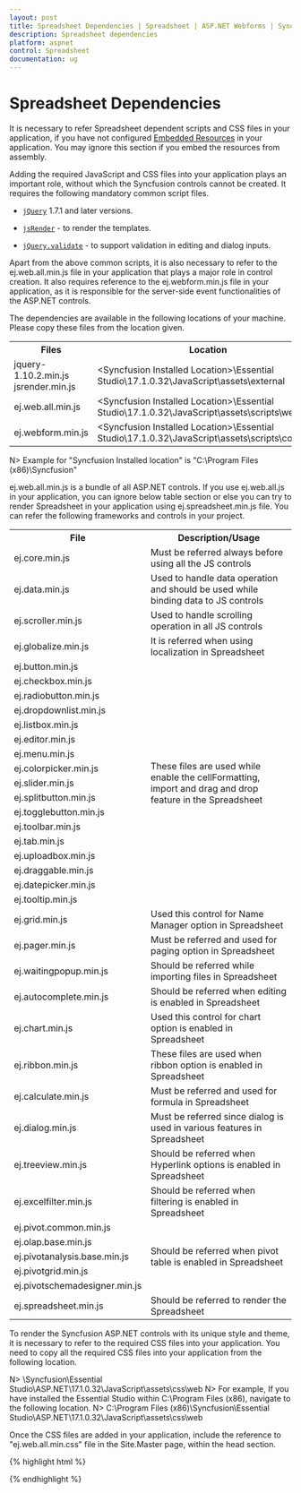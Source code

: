 ```yaml
---
layout: post
title: Spreadsheet Dependencies | Spreadsheet | ASP.NET Webforms | Syncfusion
description: Spreadsheet dependencies
platform: aspnet
control: Spreadsheet
documentation: ug
---
```


# Spreadsheet Dependencies

It is necessary to refer Spreadsheet dependent scripts and CSS files in your application, if you have not configured [Embedded Resources](https://help.syncfusion.com/aspnet/embeded-resources) in your application. You may ignore this section if you embed the resources from assembly.

Adding the required JavaScript and CSS files into your application plays an important role, without which the Syncfusion controls cannot be created. It requires the following mandatory common script files.

* [`jQuery`](http://jquery.com "jQuery") 1.7.1 and later versions.

* [`jsRender`](https://github.com/borismoore/jsrender "jsRender") - to render the templates.

* [`jQuery.validate`](https://github.com/jzaefferer/jquery-validation "jQuery.validate") - to support validation in editing and dialog inputs.

Apart from the above common scripts, it is also necessary to refer to the ej.web.all.min.js file in your application that plays a major role in control creation. It also requires reference to the ej.webform.min.js file in your application, as it is responsible for the server-side event functionalities of the ASP.NET controls.

The dependencies are available in the following locations of your machine. Please copy these files from the location given.

<table>
<tr>
<th>Files</th>
<th>Location</th>
</tr>
<tr>
<td>jquery-1.10.2.min.js<br/>jsrender.min.js</td>
<td>&lt;Syncfusion Installed Location&gt;\Essential Studio\17.1.0.32\JavaScript\assets\external</td>
</tr>
<tr>
<td>ej.web.all.min.js</td>
<td>&lt;Syncfusion Installed Location&gt;\Essential Studio\17.1.0.32\JavaScript\assets\scripts\web</td>
</tr>
<tr>
<td>ej.webform.min.js</td>
<td>&lt;Syncfusion Installed Location&gt;\Essential Studio\17.1.0.32\JavaScript\assets\scripts\common</td>
</tr>
</table>

N> Example for "Syncfusion Installed location" is "C:\Program Files (x86)\Syncfusion"

ej.web.all.min.js is a bundle of all ASP.NET controls. If you use ej.web.all.js in your application, you can ignore below table section or else you can try to render Spreadsheet in your application using ej.spreadsheet.min.js file. You can refer the following frameworks and controls in your project.

<table>
    <tr>
        <th>
            File
        </th>
        <th>
            Description/Usage
        </th>
    </tr>
    <tr>
        <td>
            ej.core.min.js
        </td>
        <td>
            Must be referred always before using all the JS controls
        </td>
    </tr>
    <tr>
        <td>
            ej.data.min.js
        </td>
        <td>
            Used to handle data operation and should be used while binding data to JS controls
        </td>
    </tr>
    <tr>
        <td>
            ej.scroller.min.js
        </td>
        <td>
            Used to handle scrolling operation in all JS controls
        </td>
    </tr>
    <tr>
        <td>
            ej.globalize.min.js
        </td>
        <td>
            It is referred when using localization in Spreadsheet
        </td>
    </tr>
    <tr>
        <td>
            ej.button.min.js
        </td>
        <td rowspan="17">
            These files are used while enable the cellFormatting, import and drag and drop feature in the Spreadsheet
        </td>
    </tr>
    <tr>
        <td>
            ej.checkbox.min.js
        </td>
    </tr>
    <tr>
        <td>
            ej.radiobutton.min.js
        </td>
    </tr>
    <tr>
        <td>
            ej.dropdownlist.min.js
        </td>
    </tr>
    <tr>
        <td>
            ej.listbox.min.js
        </td>
    </tr>
    <tr>
        <td>
            ej.editor.min.js
        </td>
    </tr>
    <tr>
        <td>
            ej.menu.min.js
        </td>
    </tr>
    <tr>
        <td>
            ej.colorpicker.min.js
        </td>
    </tr>
    <tr>
        <td>
            ej.slider.min.js
        </td>
    </tr>
    <tr>
        <td>
            ej.splitbutton.min.js
        </td>
    </tr>
    <tr>
        <td>
            ej.togglebutton.min.js
        </td>
    </tr>
    <tr>
        <td>
            ej.toolbar.min.js
        </td>
    </tr>
    <tr>
        <td>
            ej.tab.min.js
        </td>
    </tr>
    <tr>
        <td>
            ej.uploadbox.min.js
        </td>
    </tr>
    <tr>
        <td>
            ej.draggable.min.js
        </td>
    </tr>
    <tr>
        <td>
            ej.datepicker.min.js
        </td>
    </tr>
    <tr>
        <td>
            ej.tooltip.min.js
        </td>
    </tr>
    <tr>
        <td>
            ej.grid.min.js
        </td>
        <td>
            Used this control for Name Manager option in Spreadsheet
        </td>
    </tr>
    <tr>
        <td>
            ej.pager.min.js
        </td>
        <td>
            Must be referred and used for paging option in Spreadsheet
        </td>
    </tr>
    <tr>
        <td>
            ej.waitingpopup.min.js
        </td>
        <td>
            Should be referred while importing files in Spreadsheet
        </td>
    </tr>
    <tr>
        <td>
            ej.autocomplete.min.js
        </td>
        <td>
            Should be referred when editing is enabled in Spreadsheet
        </td>
    </tr>
    <tr>
        <td>
            ej.chart.min.js
        </td>
        <td>
            Used this control for chart option is enabled in Spreadsheet
        </td>
    </tr>
    <tr>
        <td>
            ej.ribbon.min.js
        </td>
        <td>
            These files are used when ribbon option is enabled in Spreadsheet
        </td>
    </tr>
    <tr>
        <td>
            ej.calculate.min.js
        </td>
        <td>
            Must be referred and used for formula in Spreadsheet
        </td>
    </tr>
    <tr>
        <td>
            ej.dialog.min.js
        </td>
        <td>
            Must be referred since dialog is used in various features in Spreadsheet
        </td>
    </tr>
    <tr>
        <td>
            ej.treeview.min.js
        </td>
        <td>
            Should be referred when Hyperlink options is enabled in Spreadsheet
        </td>
    </tr>
    <tr>
        <td>
            ej.excelfilter.min.js
        </td>
        <td>
            Should be referred when filtering is enabled in Spreadsheet
        </td>
    </tr>
    <tr>
        <td>
            ej.pivot.common.min.js
        </td>
        <td rowspan="5">
            Should be referred when pivot table is enabled in Spreadsheet
        </td>
    </tr>
    <tr>
        <td>
            ej.olap.base.min.js
        </td>
    </tr>
    <tr>
        <td>
            ej.pivotanalysis.base.min.js
        </td>
    </tr>
    <tr>
        <td>
            ej.pivotgrid.min.js
        </td>
    </tr>
    <tr>
        <td>
            ej.pivotschemadesigner.min.js
        </td>
    </tr>
    <tr>
        <td>
            ej.spreadsheet.min.js
        </td>
        <td>
            Should be referred to render the Spreadsheet
        </td>
    </tr>
</table>

To render the Syncfusion ASP.NET controls with its unique style and theme, it is necessary to refer to the required CSS files into your application. You need to copy all the required CSS files into your application from the following location.

N> <installed location>\Syncfusion\Essential Studio\ASP.NET\17.1.0.32\JavaScript\assets\css\web
N> For example, If you have installed the Essential Studio within C:\Program Files (x86), navigate to the following location.
N> C:\Program Files (x86)\Syncfusion\Essential Studio\ASP.NET\17.1.0.32\JavaScript\assets\css\web

Once the CSS files are added in your application, include the reference to "ej.web.all.min.css" file in the Site.Master page, within the head section.

{% highlight html %}

<link href="Content/ej/web/default-theme/ej.web.all.min.css" rel="stylesheet" />

{% endhighlight %}
